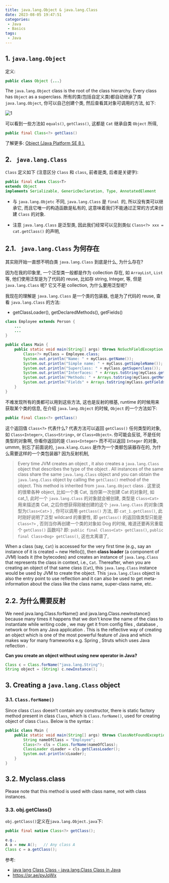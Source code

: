 ```yaml
---
title: java.lang.Object & java.lang.Class
date: 2023-08-05 19:47:51
categories:
 - Java
 - Basics
tags:
 - Java
---
```


## 1. `java.lang.Object`

定义:

```java
public class Object {...}
```

The `java.lang.Object` class is the root of the class hierarchy. Every class has `Object` as a superclass. 所有的类(包括自定义类)都自动继承了类 `java.lang.Object`, 你可以自己创建个类, 然后查看其对象可调用的方法, 如下:

![1](1.png)

可以看到一些方法如 `equals()`, `getClass()`, 这都是 `Cat` 继承自类 `Object` 所得, 

```java
public final Class<?> getClass()
```

了解更多: [Object (Java Platform SE 8 )](https://docs.oracle.com/javase/8/docs/api/java/lang/Object.html), 

## 2. ` java.lang.Class`

 `Class` 定义如下 (注意区分 `Class` 和 `class`, 前者是类, 后者是关键字):

```java
public final class Class<T>
extends Object
implements Serializable, GenericDeclaration, Type, AnnotatedElement
```

- 与 `java.lang.Objetc` 不同, `java.lang.Class` 是 `final `的, 所以没有类可以继承它, 而且它唯一的构造函数是私有的, 这意味着我们不能通过正常的方式来创建 `Class` 的对象. 

- 注意 `java.lang.Class`  是泛型类, 因此我们经常可以见到类似 `Class<?> xxx = cat.getClass()`  的声明, 

## 2.1. ` java.lang.Class` 为何存在

其实刚开始一直想不明白类 `java.lang.Class` 到底是什么, 为什么存在?

因为在我的印象里, 一个泛型类一般都是作为 collection 存在, 如 `ArrayList`, `List` 等, 他们使用泛型是为了代码的 reuse, 比如存 string, Integer, 等, 但是 `java.lang.Class` 呢? 它又不是 collection, 为什么要用泛型呢? 

我现在的理解是 `java.lang.Class`  是一个类的包装器, 也是为了代码的 reuse, 查看 `java.lang.Class`  的方法:

- getClassLoader(), getDeclaredMethods(), getFields()

```java
class Employee extends Person {
    ...
    ...
}

public class Main {
    public static void main(String[] args) throws NoSuchFieldException {
        Class<?> myClass = Employee.class;
        System.out.println("Name: " + myClass.getName());
        System.out.println("Simple name: " + myClass.getSimpleName());
        System.out.println("Superclass: " + myClass.getSuperclass());
        System.out.println("Interfaces: " + Arrays.toString(myClass.getInterfaces()));
        System.out.println("Methods: " + Arrays.toString(myClass.getMethods()));
        System.out.println("Fields" + Arrays.toString(myClass.getFields()));
    }
}
```

不难发现所有的类都可以用到这些方法, 这也是反射的根基, runtime 的时候用来获取某个类的信息, 在介绍 `java.lang.Object` 的时候, `Object` 的一个方法如下:

```java
public final Class<?> getClass()
```

这个返回值 `Class<?>` 代表什么? 代表方法可以返回 `getClass()` 任何类型的对象, 如 `Class<Integer>`, `Class<String>`, or `Class<Object>`. 你可能会反驳, 不是任何类型的对象啊, 你看你返回的是 `Class<Integer>` 而不可以返回 `Integer` 的对象, ummm, 别忘了前面说的, `java.klang.CLass` 是作为一个类额包装器存在的, 为什么需要这样的一个类包装器? 因为反射机制, 

> Every time JVM creates an object , it also creates a `java.lang.Class` object that describes the type of the object . All instances of the same class share the same  `java.lang.Class`  object and you can obtain the  `java.lang.Class`  object by calling the `getClass()` method of the object. This method is inherited from `java.lang.Object` class . 这里说的很晕各种 object, 比如一个类 Cat, 当你第一次创建 Cat 的对象时, 如 cat_1, 此时一个  `java.lang.Class`  的对象就会被创建, 类型是 `Class<Cat>` 用来描述类 Cat, 之后你想获得刚被创建的这个 `java.lang.Class`  的对象(类型为`Class<Cat>` ) , 你可以调用 `getClass()` 方法, 即  `cat_1.getClass()`, 此时刚好说明了泛型 wildcard 的重要性, 即 `getClass()` 的返回值类型只能是 `Class<?>` , 否则当你再创建一个类的对象如 Dog 的时候, 难道还要再另重载个 `getClass()` 函数吗?  即: `public final Class<Cat> getClass()`, `public final Class<Dog> getClass()`, 这也太离谱了, 

When a class (say, `Cat`) is accessed for the very first time (e.g., say an instance of it is created ~ new Hello()), then **class loader** (a component of JVM) loads it (the bytecodes) and creates an instance of `java.lang.Class` that represents the class in context, i.e., `Cat`. Thereafter, when you are creating an object of that same class (`Cat`), this `java.lang.Class` instance would be used by JVM to create the object. This `java.lang.Class` object is also the entry point to use reflection and it can also be used to get meta-information about the class like the class name, super-class name, etc. 

## 2.2. 为什么需要反射

We need java.lang.Class.forName() and java.lang.Class.newInstance() because many times it happens that we don't know the name of the class to instantiate while writing code , we may get it from config files , database , network or from any Java application . This is the reflective way of creating an object which is one of the most powerful feature of Java and which makes way for many frameworks e.g. Spring , Struts which uses Java reflection .

**Can you create an object without using new operator in Java?**

```java
Class c = Class.forName("java.lang.String");
String object = (String) c.newInstance();
```

## 3. Creating a `java.lang.Class` object 

### 3.1. `Class.forName()`

Since class `Class` doesn’t contain any constructor, there is static factory method present in class `Class`, which is `Class.forName()`, used for creating object of class `Class`. Below is the syntax :

```java
public class Main {
    public static void main(String[] args) throws ClassNotFoundException {
        String nameOfClass = "Employee";
        Class<?> cls = Class.forName(nameOfClass);
        ClassLoader cLoader = cls.getClassLoader();
        System.out.println(cLoader);
    }
}
```

## 3.2. Myclass.class

Please note that this method is used with class name, not with class instances. 

### 3.3. obj.getClass()

`obj.getClass()`定义在`java.lang.Object.java`下:
```java
public final native Class<?> getClass();

e.g.,
A a = new A();   // Any class A
Class c = a.getClass();
```

参考: 

- [java lang Class Class - java.lang.Class Class in Java](https://www.hudatutorials.com/java/lang/class)
- https://qr.ae/pyJqWx
